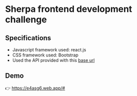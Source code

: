 # Sherpa frontend development challenge

## Specifications

-   Javascript framework used: react.js
-  CSS framework used: Bootstrap
- Used the API provided with this [base url](https://tt-sherpa-backend.herokuapp.com)

## Demo
👉  https://e4asg6.web.app/#
